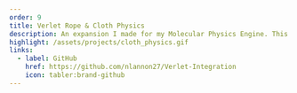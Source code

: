 ```yaml
---
order: 9
title: Verlet Rope & Cloth Physics
description: An expansion I made for my Molecular Physics Engine. This update makes it possible to chain together objects with bonds into ropes and cloth. I also optimized the code by using grid collision detection. Every object is stored within a grid cell, and now will only check collisions with neighboring cells instead of every other object.
highlight: /assets/projects/cloth_physics.gif
links:
  - label: GitHub
    href: https://github.com/nlannon27/Verlet-Integration
    icon: tabler:brand-github
---
```

